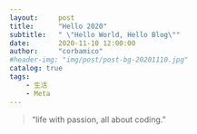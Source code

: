 ```yaml
---
layout:     post
title:      "Hello 2020"
subtitle:   " \"Hello World, Hello Blog\""
date:       2020-11-10 12:00:00
author:     "corbamico"
#header-img: "img/post/post-bg-20201110.jpg"
catalog: true
tags:
    - 生活
    - Meta
---
```


> “life with passion, all about coding.”
